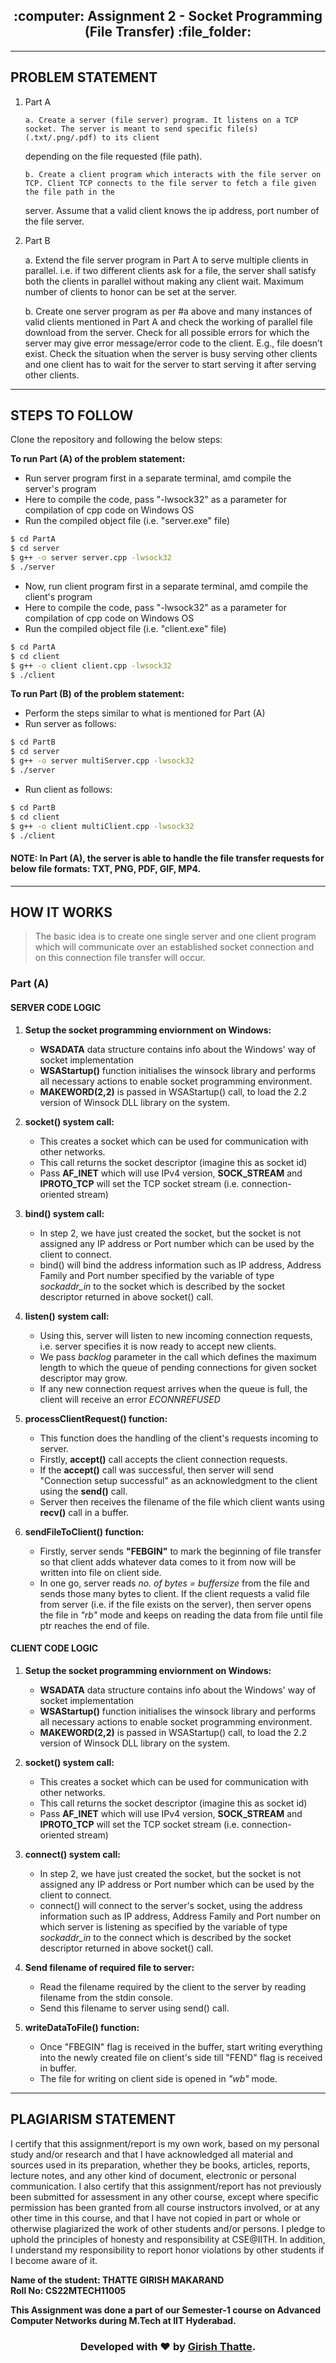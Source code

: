<h2 align="center">:computer: Assignment 2 - Socket Programming (File Transfer) :file_folder:</h2>

---

## PROBLEM STATEMENT

1.  Part A

        a. Create a server (file server) program. It listens on a TCP socket. The server is meant to send specific file(s) (.txt/.png/.pdf) to its client

    depending on the file requested (file path).

        b. Create a client program which interacts with the file server on TCP. Client TCP connects to the file server to fetch a file given the file path in the

    server. Assume that a valid client knows the ip address, port number of the file server.

2.  Part B

    a. Extend the file server program in Part A to serve multiple clients in parallel. i.e. if two different clients ask for a file, the server shall satisfy both the clients in parallel without making any client wait. Maximum number of clients to honor can be set at the server.

    b. Create one server program as per #a above and many instances of valid clients mentioned in Part A and check the working of parallel file download from the server. Check for all possible errors for which the server may give error message/error code to the client. E.g., file doesn’t exist. Check the situation when the server is busy serving other clients and one client has to wait for the server to start serving it after serving other clients.

---

## STEPS TO FOLLOW

Clone the repository and following the below steps:

**To run Part (A) of the problem statement:**

-   Run server program first in a separate terminal, amd compile the server's program
-   Here to compile the code, pass "-lwsock32" as a parameter for compilation of cpp code on Windows OS
-   Run the compiled object file (i.e. "server.exe" file)

```bash
$ cd PartA
$ cd server
$ g++ -o server server.cpp -lwsock32
$ ./server
```

-   Now, run client program first in a separate terminal, amd compile the client's program
-   Here to compile the code, pass "-lwsock32" as a parameter for compilation of cpp code on Windows OS
-   Run the compiled object file (i.e. "client.exe" file)

```bash
$ cd PartA
$ cd client
$ g++ -o client client.cpp -lwsock32
$ ./client
```

**To run Part (B) of the problem statement:**

-   Perform the steps similar to what is mentioned for Part (A)
-   Run server as follows:

```bash
$ cd PartB
$ cd server
$ g++ -o server multiServer.cpp -lwsock32
$ ./server
```

-   Run client as follows:

```bash
$ cd PartB
$ cd client
$ g++ -o client multiClient.cpp -lwsock32
$ ./client
```

#### NOTE: In Part (A), the server is able to handle the file transfer requests for below file formats: TXT, PNG, PDF, GIF, MP4.

---

## HOW IT WORKS

> The basic idea is to create one single server and one client program which will communicate over an established socket connection and on this connection file transfer will occur.

### Part (A)

#### SERVER CODE LOGIC

1. **Setup the socket programming enviornment on Windows:**

    - **WSADATA** data structure contains info about the Windows' way of socket implementation
    - **WSAStartup()** function initialises the winsock library and performs all necessary actions to enable socket programming environment.
    - **MAKEWORD(2,2)** is passed in WSAStartup() call, to load the 2.2 version of Winsock DLL library on the system.

2. **socket() system call:**

    - This creates a socket which can be used for communication with other networks.
    - This call returns the socket descriptor (imagine this as socket id)
    - Pass **AF_INET** which will use IPv4 version, **SOCK_STREAM** and **IPROTO_TCP** will set the TCP socket stream (i.e. connection-oriented stream)

3. **bind() system call:**
    - In step 2, we have just created the socket, but the socket is not assigned any IP address or Port number which can be used by the client to connect.
    - bind() will bind the address information such as IP address, Address Family and Port number specified by the variable of type _sockaddr_in_ to the socket which is described by the socket descriptor returned in above socket() call.
4. **listen() system call:**
    - Using this, server will listen to new incoming connection requests, i.e. server specifies it is now ready to accept new clients.
    - We pass _backlog_ parameter in the call which defines the maximum length to which the queue of pending connections for given socket descriptor may grow.
    - If any new connection request arrives when the queue is full, the client will receive an error _ECONNREFUSED_
5. **processClientRequest() function:**

    - This function does the handling of the client's requests incoming to server.
    - Firstly, **accept()** call accepts the client connection requests.
    - If the **accept()** call was successful, then server will send "Connection setup successful" as an acknowledgment to the client using the **send()** call.
    - Server then receives the filename of the file which client wants using **recv()** call in a buffer.

6. **sendFileToClient() function:**
    - Firstly, server sends **"FEBGIN"** to mark the beginning of file transfer so that client adds whatever data comes to it from now will be written into file on client side.
    - In one go, server reads _no. of bytes = buffersize_ from the file and sends those many bytes to client. If the client requests a valid file from server (i.e. if the file exists on the server), then server opens the file in _"rb"_ mode and keeps on reading the data from file until file ptr reaches the end of file.

#### CLIENT CODE LOGIC

1. **Setup the socket programming enviornment on Windows:**

    - **WSADATA** data structure contains info about the Windows' way of socket implementation
    - **WSAStartup()** function initialises the winsock library and performs all necessary actions to enable socket programming environment.
    - **MAKEWORD(2,2)** is passed in WSAStartup() call, to load the 2.2 version of Winsock DLL library on the system.

2. **socket() system call:**
    - This creates a socket which can be used for communication with other networks.
    - This call returns the socket descriptor (imagine this as socket id)
    - Pass **AF_INET** which will use IPv4 version, **SOCK_STREAM** and **IPROTO_TCP** will set the TCP socket stream (i.e. connection-oriented stream)
3. **connect() system call:**

    - In step 2, we have just created the socket, but the socket is not assigned any IP address or Port number which can be used by the client to connect.
    - connect() will connect to the server's socket, using the address information such as IP address, Address Family and Port number on which server is listening as specified by the variable of type _sockaddr_in_ to the connect which is described by the socket descriptor returned in above socket() call.

4. **Send filename of required file to server:**

    - Read the filename required by the client to the server by reading filename from the stdin console.
    - Send this filename to server using send() call.

5. **writeDataToFile() function:**
    - Once "FBEGIN" flag is received in the buffer, start writing everything into the newly created file on client's side till "FEND" flag is received in buffer.
    - The file for writing on client side is opened in _"wb"_ mode.

---

## PLAGIARISM STATEMENT

<p> I certify that this assignment/report is my own work, based on my personal study and/or research and that I have acknowledged all material and sources used in its preparation, whether they be books, articles, reports, lecture notes, and any other kind of document, electronic or personal communication. I also certify that this assignment/report has not previously been submitted for assessment in any other course, except where specific permission has been granted from all course instructors involved, or at any other time in this course, and that I have not copied in part or whole or otherwise plagiarized the work of other students and/or persons. I
pledge to uphold the principles of honesty and responsibility at CSE@IITH. In addition, I understand my responsibility to report honor violations by other students if I become aware of it. </p>

**Name of the student: THATTE GIRISH MAKARAND** <br>
**Roll No: CS22MTECH11005**

<b> This Assignment was done a part of our Semester-1 course on Advanced Computer Networks during M.Tech at IIT Hyderabad. </b>

<h3 align="center"><b>Developed with ❤️ by <a href="https://github.com/girishgr8">Girish Thatte</a>.</b></h3>
